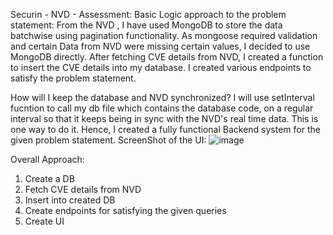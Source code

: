 Securin - NVD - Assessment:
Basic Logic approach to the problem statement:
From the NVD , I have used MongoDB to store the data batchwise using pagination functionality. As mongoose required validation and certain Data from NVD were missing certain values, I decided to use MongoDB directly.
After fetching CVE details from NVD, I created a function to insert the CVE details into my database. 
I created various endpoints to satisfy the problem statement.

How will I keep the database and NVD synchronized?
I will use setInterval fucntion to call my db file which contains the database code, on a regular interval so that it keeps being in sync with the NVD's real time data. This is one way to do it.
Hence, I created a fully functional Backend system for the given problem statement. 
ScreenShot of the UI:
![image](https://github.com/user-attachments/assets/0318d289-95eb-4e87-a70a-ebffeacb9f38)

Overall Approach:
1. Create a DB
2. Fetch CVE details from NVD
3. Insert into created DB
4. Create endpoints for satisfying the given queries
5. Create UI


